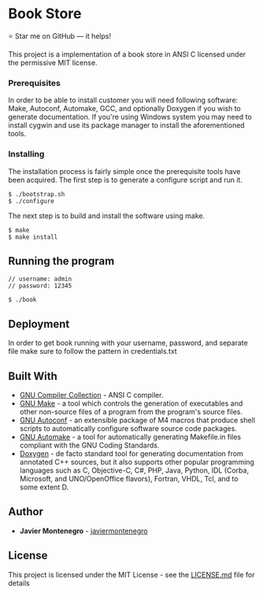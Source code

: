 # Book Store
:star: Star me on GitHub — it helps!

This project is a implementation of a book store in ANSI C
licensed under the permissive MIT license.

### Prerequisites

In order to be able to install customer you will need following software:
Make, Autoconf, Automake, GCC, and optionally Doxygen if you wish to
generate documentation. If you're using Windows system you may need to
install cygwin and use its package manager to install the aforementioned
tools.

### Installing

The installation process is fairly simple once the prerequisite tools have
been acquired. The first step is to generate a configure script and run it.
```
$ ./bootstrap.sh
$ ./configure
```

The next step is to build and install the software using make.
```
$ make
$ make install
```
## Running the program 
```
// username: admin 
// password: 12345 

$ ./book
```
## Deployment

In order to get book running with your username, password, and separate
file make sure to follow the pattern in credentials.txt

## Built With

* [GNU Compiler Collection](https://gcc.gnu.org/) - ANSI C compiler.
* [GNU Make](https://www.gnu.org/software/make/) - a tool which controls the generation of executables and other non-source files of a program from the program's source files.
* [GNU Autoconf](https://www.gnu.org/software/autoconf/) - an extensible package of M4 macros that produce shell scripts to automatically configure software source code packages.
* [GNU Automake](https://www.gnu.org/software/automake/) - a tool for automatically generating Makefile.in files compliant with the GNU Coding Standards.
* [Doxygen](http://www.doxygen.nl/) - de facto standard tool for generating documentation from annotated C++ sources, but it also supports other popular programming languages such as C, Objective-C, C#, PHP, Java, Python, IDL (Corba, Microsoft, and UNO/OpenOffice flavors), Fortran, VHDL, Tcl, and to some extent D.

## Author

* **Javier Montenegro** - [javiermontenegro](https://github.com/javiermontenegro)

## License

This project is licensed under the MIT License - see the [LICENSE.md](LICENSE.md) file for details
